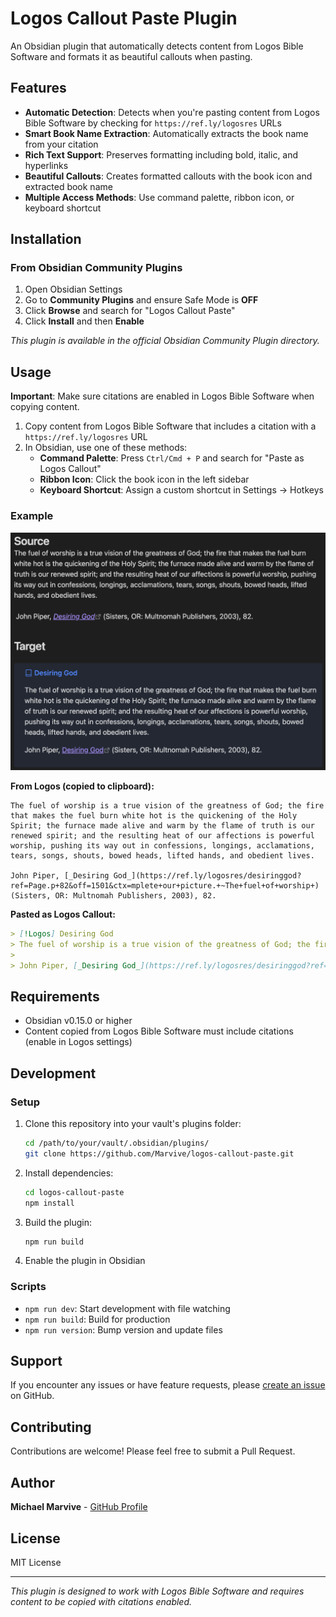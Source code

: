 # Logos Callout Paste Plugin

An Obsidian plugin that automatically detects content from Logos Bible Software and formats it as beautiful callouts when pasting.

## Features

- **Automatic Detection**: Detects when you're pasting content from Logos Bible Software by checking for `https://ref.ly/logosres` URLs
- **Smart Book Name Extraction**: Automatically extracts the book name from your citation
- **Rich Text Support**: Preserves formatting including bold, italic, and hyperlinks
- **Beautiful Callouts**: Creates formatted callouts with the book icon and extracted book name
- **Multiple Access Methods**: Use command palette, ribbon icon, or keyboard shortcut

## Installation

### From Obsidian Community Plugins

1. Open Obsidian Settings
2. Go to **Community Plugins** and ensure Safe Mode is **OFF**
3. Click **Browse** and search for "Logos Callout Paste"
4. Click **Install** and then **Enable**

*This plugin is available in the official Obsidian Community Plugin directory.*

## Usage

**Important**: Make sure citations are enabled in Logos Bible Software when copying content.

1. Copy content from Logos Bible Software that includes a citation with a `https://ref.ly/logosres` URL
2. In Obsidian, use one of these methods:
   - **Command Palette**: Press `Ctrl/Cmd + P` and search for "Paste as Logos Callout"
   - **Ribbon Icon**: Click the book icon in the left sidebar
   - **Keyboard Shortcut**: Assign a custom shortcut in Settings → Hotkeys

### Example
![Logos Plugin Example](./assets/Demo.png)

**From Logos (copied to clipboard):**
```
The fuel of worship is a true vision of the greatness of God; the fire that makes the fuel burn white hot is the quickening of the Holy Spirit; the furnace made alive and warm by the flame of truth is our renewed spirit; and the resulting heat of our affections is powerful worship, pushing its way out in confessions, longings, acclamations, tears, songs, shouts, bowed heads, lifted hands, and obedient lives.

John Piper, [_Desiring God_](https://ref.ly/logosres/desiringgod?ref=Page.p+82&off=1501&ctx=mplete+our+picture.+~The+fuel+of+worship+) (Sisters, OR: Multnomah Publishers, 2003), 82.
```

**Pasted as Logos Callout:**
```markdown
> [!Logos] Desiring God
> The fuel of worship is a true vision of the greatness of God; the fire that makes the fuel burn white hot is the quickening of the Holy Spirit; the furnace made alive and warm by the flame of truth is our renewed spirit; and the resulting heat of our affections is powerful worship, pushing its way out in confessions, longings, acclamations, tears, songs, shouts, bowed heads, lifted hands, and obedient lives.
> 
> John Piper, [_Desiring God_](https://ref.ly/logosres/desiringgod?ref=Page.p+82&off=1501&ctx=mplete+our+picture.+~The+fuel+of+worship+) (Sisters, OR: Multnomah Publishers, 2003), 82.
```

## Requirements

- Obsidian v0.15.0 or higher
- Content copied from Logos Bible Software must include citations (enable in Logos settings)

## Development

### Setup

1. Clone this repository into your vault's plugins folder:
   ```bash
   cd /path/to/your/vault/.obsidian/plugins/
   git clone https://github.com/Marvive/logos-callout-paste.git
   ```

2. Install dependencies:
   ```bash
   cd logos-callout-paste
   npm install
   ```

3. Build the plugin:
   ```bash
   npm run build
   ```

4. Enable the plugin in Obsidian

### Scripts

- `npm run dev`: Start development with file watching
- `npm run build`: Build for production
- `npm run version`: Bump version and update files

## Support

If you encounter any issues or have feature requests, please [create an issue](https://github.com/Marvive/logos-callout-paste/issues) on GitHub.

## Contributing

Contributions are welcome! Please feel free to submit a Pull Request.

## Author

**Michael Marvive** - [GitHub Profile](https://github.com/Marvive)

## License

MIT License

---

*This plugin is designed to work with Logos Bible Software and requires content to be copied with citations enabled.* 